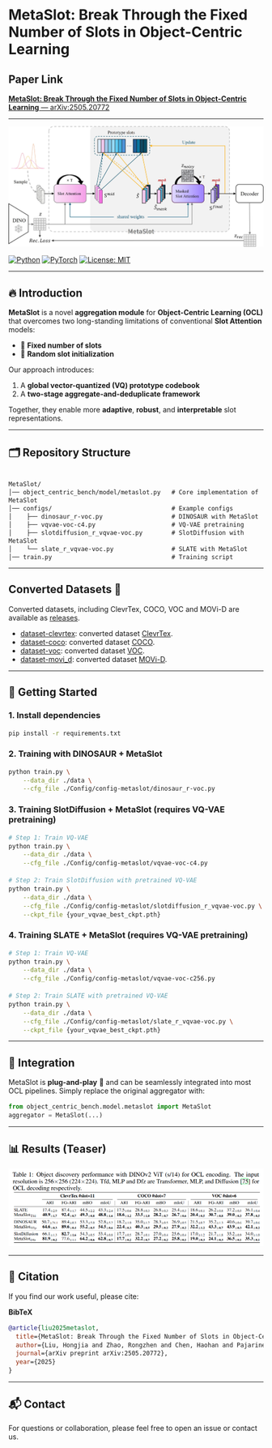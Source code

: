 
# MetaSlot: Break Through the Fixed Number of Slots in Object-Centric Learning

##  Paper Link  

[**MetaSlot: Break Through the Fixed Number of Slots in Object-Centric Learning** — arXiv:2505.20772](https://arxiv.org/abs/2505.20772)  

---
<p align="center">
  <img src="imgs/model.jpg" width="600">
</p>

[![Python](https://img.shields.io/badge/python-3.9%2B-blue.svg)]()
[![PyTorch](https://img.shields.io/badge/pytorch-1.12%2B-orange.svg)]()
[![License: MIT](https://img.shields.io/badge/license-MIT-green.svg)]()

---

## 🔥 Introduction  

**MetaSlot** is a novel **aggregation module** for **Object-Centric Learning (OCL)** that overcomes two long-standing limitations of conventional **Slot Attention** models:  

- 🚫 **Fixed number of slots**  
- 🎲 **Random slot initialization**  

Our approach introduces:  
1. A **global vector-quantized (VQ) prototype codebook**  
2. A **two-stage aggregate-and-deduplicate framework**  

Together, they enable more **adaptive**, **robust**, and **interpretable** slot representations.  

---

## 🗂️ Repository Structure  

```

MetaSlot/
│── object_centric_bench/model/metaslot.py   # Core implementation of MetaSlot
│── configs/                                 # Example configs
│    ├── dinosaur_r-voc.py                   # DINOSAUR with MetaSlot
│    ├── vqvae-voc-c4.py                     # VQ-VAE pretraining
│    ├── slotdiffusion_r_vqvae-voc.py        # SlotDiffusion with MetaSlot
│    └── slate_r_vqvae-voc.py                # SLATE with MetaSlot
│── train.py                                 # Training script

````

---
## Converted Datasets 🚀

Converted datasets, including ClevrTex, COCO, VOC and MOVi-D are available as [releases](https://github.com/Genera1Z/VQ-VFM-OCL/releases).
- [dataset-clevrtex](https://github.com/Genera1Z/VQ-VFM-OCL/releases/tag/dataset-clevrtex): converted dataset [ClevrTex](https://www.robots.ox.ac.uk/~vgg/data/clevrtex).
- [dataset-coco](https://github.com/Genera1Z/VQ-VFM-OCL/releases/tag/dataset-coco): converted dataset [COCO](https://cocodataset.org).
- [dataset-voc](https://github.com/Genera1Z/VQ-VFM-OCL/releases/tag/dataset-voc): converted dataset [VOC](http://host.robots.ox.ac.uk/pascal/VOC).
- [dataset-movi_d](https://github.com/Genera1Z/VQ-VFM-OCL/releases/tag/dataset-movi_d): converted dataset [MOVi-D](https://github.com/google-research/kubric/blob/main/challenges/movi).

---

## 🚀 Getting Started  

### 1. Install dependencies  

```bash
pip install -r requirements.txt
````

### 2. Training with DINOSAUR + MetaSlot

```bash
python train.py \
    --data_dir ./data \
    --cfg_file ./Config/config-metaslot/dinosaur_r-voc.py
```

### 3. Training SlotDiffusion + MetaSlot (requires VQ-VAE pretraining)

```bash
# Step 1: Train VQ-VAE
python train.py \
    --data_dir ./data \
    --cfg_file ./Config/config-metaslot/vqvae-voc-c4.py

# Step 2: Train SlotDiffusion with pretrained VQ-VAE
python train.py \
    --data_dir ./data \
    --cfg_file ./Config/config-metaslot/slotdiffusion_r_vqvae-voc.py \
    --ckpt_file {your_vqvae_best_ckpt.pth}
```

### 4. Training SLATE + MetaSlot (requires VQ-VAE pretraining)

```bash
# Step 1: Train VQ-VAE
python train.py \
    --data_dir ./data \
    --cfg_file ./Config/config-metaslot/vqvae-voc-c256.py

# Step 2: Train SLATE with pretrained VQ-VAE
python train.py \
    --data_dir ./data \
    --cfg_file ./Config/config-metaslot/slate_r_vqvae-voc.py \
    --ckpt_file {your_vqvae_best_ckpt.pth}
```

---

## 🧩 Integration

MetaSlot is **plug-and-play** 🔌 and can be seamlessly integrated into most OCL pipelines.
Simply replace the original aggregator with:

```python
from object_centric_bench.model.metaslot import MetaSlot
aggregator = MetaSlot(...)
```

---

## 📊 Results (Teaser)
![alt text](imgs/result.png)


---

## 📄 Citation

If you find our work useful, please cite:  

**BibTeX**  
```bibtex
@article{liu2025metaslot,
  title={MetaSlot: Break Through the Fixed Number of Slots in Object-Centric Learning},
  author={Liu, Hongjia and Zhao, Rongzhen and Chen, Haohan and Pajarinen, Joni},
  journal={arXiv preprint arXiv:2505.20772},
  year={2025}
}

```

---

## 📬 Contact

For questions or collaboration, please feel free to open an issue or contact us.
